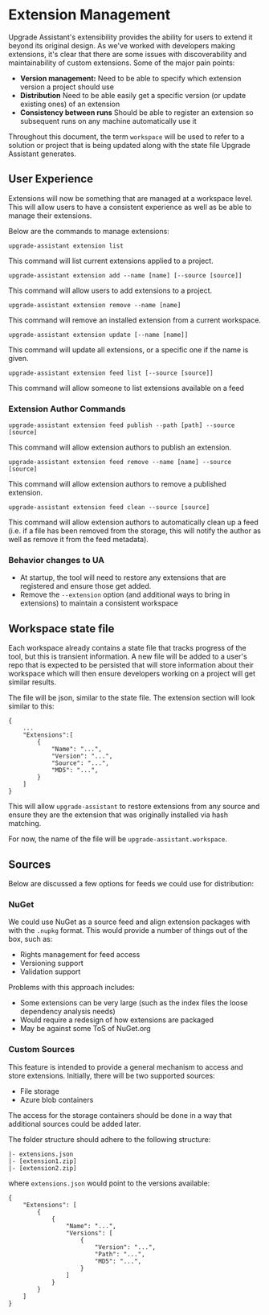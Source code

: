 # Extension Management

Upgrade Assistant's extensibility provides the ability for users to extend it beyond its original design. As we've worked with developers making extensions, it's clear that there are some issues with discoverability and maintainability of custom extensions. Some of the major pain points:

- **Version management:** Need to be able to specify which extension version a project should use
- **Distribution** Need to be able easily get a specific version (or update existing ones) of an extension
- **Consistency between runs** Should be able to register an extension so subsequent runs on any machine automatically use it

Throughout this document, the term `workspace` will be used to refer to a solution or project that is being updated along with the state file Upgrade Assistant generates.

## User Experience

Extensions will now be something that are managed at a workspace level. This will allow users to have a consistent experience as well as be able to manage their extensions.

Below are the commands to manage extensions:

```
upgrade-assistant extension list
```

This command will list current extensions applied to a project.

```
upgrade-assistant extension add --name [name] [--source [source]]
```

This command will allow users to add extensions to a project.

```
upgrade-assistant extension remove --name [name]
```

This command will remove an installed extension from a current workspace.

```
upgrade-assistant extension update [--name [name]]
```

This command will update all extensions, or a specific one if the name is given.

```
upgrade-assistant extension feed list [--source [source]]
```

This command will allow someone to list extensions available on a feed

### Extension Author Commands

```
upgrade-assistant extension feed publish --path [path] --source [source]
```

This command will allow extension authors to publish an extension.

```
upgrade-assistant extension feed remove --name [name] --source [source]
```

This command will allow extension authors to remove a published extension.

```
upgrade-assistant extension feed clean --source [source]
```

This command will allow extension authors to automatically clean up a feed (i.e. if a file has been removed from the storage, this will notify the author as well as remove it from the feed metadata).

### Behavior changes to UA
- At startup, the tool will need to restore any extensions that are registered and ensure those get added.
- Remove the `--extension` option (and additional ways to bring in extensions) to maintain a consistent workspace

## Workspace state file

Each workspace already contains a state file that tracks progress of the tool, but this is transient information. A new file will be added to a user's repo that is expected to be persisted that will store information about their workspace which will then ensure developers working on a project will get similar results.

The file will be json, similar to the state file. The extension section will look similar to this:

```
{
    ...
    "Extensions":[
        {
            "Name": "...",
            "Version": "...",
            "Source": "...",
            "MD5": "...",
        }
    ]
}
```

This will allow `upgrade-assistant` to restore extensions from any source and ensure they are the extension that was originally installed via hash matching.

For now, the name of the file will be `upgrade-assistant.workspace`.

## Sources

Below are discussed a few options for feeds we could use for distribution:

### NuGet

We could use NuGet as a source feed and align extension packages with with the `.nupkg` format. This would provide a number of things out of the box, such as:

- Rights management for feed access
- Versioning support
- Validation support

Problems with this approach includes:

- Some extensions can be very large (such as the index files the loose dependency analysis needs)
- Would require a redesign of how extensions are packaged
- May be against some ToS of NuGet.org

### Custom Sources

This feature is intended to provide a general mechanism to access and store extensions. Initially, there will be two supported sources:

- File storage
- Azure blob containers

The access for the storage containers should be done in a way that additional sources could be added later.

The folder structure should adhere to the following structure:

```
|- extensions.json
|- [extension1.zip]
|- [extension2.zip]
```

where `extensions.json` would point to the versions available:

```
{
    "Extensions": [
        {
            {
                "Name": "...",
                "Versions": [
                    {
                        "Version": "...",
                        "Path": "...",
                        "MD5": "...",
                    }
                ]
            }
        }
    ]
}
```